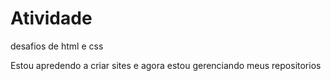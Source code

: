 # Atividade
 desafios de html e css
<p>Estou apredendo a criar sites e agora estou gerenciando meus repositorios</p>